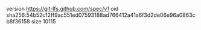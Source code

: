 version https://git-lfs.github.com/spec/v1
oid sha256:54b52c12ff9ac551ed07593188ad766412a41a6f3d2de06e96a0863cb8f36158
size 10115
